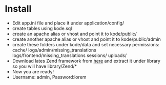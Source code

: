 Install
=======

* Edit app.ini file and place it under application/config/
* create tables using kode.sql
* create an apache alias or vhost and point it to kode/public/
* create another apache alias or vhost and point it to kode/public/admin
* create these folders under kode/data and set necessary permissions:
    cache/
    logs/admin/missing_translations
    logs/frontend/missing_translations
    sessions/
    uploads/
* Download lates Zend framework from [here](http://framework.zend.com/download/current/)
  and extract it under library so you will have library/Zend/*
* Now you are ready!
* Username: admin, Password:lorem



